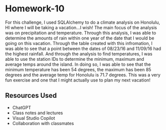 # Homework-10

For this challenge, I used SQLAlchemy to do a climate analysis on Honolulu, HI where I will be taking a vacation...I wish! The main focus of the analysis was on precipitation and temperature. Through this analysis, I was able to determine the amounts of rain within one year of the date that I would be going on this vacation. Through the table created with this infromation, I was able to see that a point between the dates of 08/23/16 and 11/09/16 had the highest rainfall. And through the analysis to find temperatures, I was able to use the station IDs to determine the minimum, maximum and average temps around the island. In doing so, I was able to see that the minimum temperature has been 54 degrees, the maximum has been 85 degrees and the average temp for Honolulu is 71.7 degrees. This was a very fun exercise and one that I might actually use to plan my next vacation!

## Resources Used
 - ChatGPT
 - Class notes and lectures
 - Visual Studio Copilot
 - Collaboration with classmates
